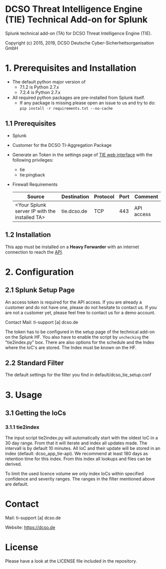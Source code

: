DCSO Threat Intelligence Engine (TIE) Technical Add-on for Splunk
==================================================================
Splunk technical add-on (TA) for DCSO Threat Intelligence Engine (TIE).

Copyright (c) 2015, 2019, DCSO Deutsche Cyber-Sicherheitsorganisation GmbH

# 1. Prerequisites and Installation
* The default python major version of 
  * 7.1.2 is Python 2.7.x
  * 7.2.4 is Python 2.7.x
* All required python packages are pre-installed from Splunk itself. 
  * If any package is missing please open an issue to us and try to do: `pip install -r requirements.txt --no-cache`

## 1.1 Prerequisites
* Splunk
* Customer for the DCSO TI-Aggregation Package
* Generate an Token in the settings page of [TIE web interface](https://tie.dcso.de) with the following privileges:
  * tie
  * tie:pingback
* Firewall Requirements
  
    | Source                           | Destination | Protocol | Port | Comment    |
    | -------------------------------- | ----------- | -------- | ---- | ---------- |
    | \<Your Splunk server IP with the installed TA\> | tie.dcso.de | TCP      | 443  | API access |


## 1.2 Installation
This app must be installed on a **Heavy Forwarder** with an internet connection to reach the  [API](https://tie.dcso.de). 

# 2. Configuration

## 2.1 Splunk Setup Page
An access token is required for the API access. If you are already a customer and do not have one, please do not hesitate to contact us. If you are not a customer yet, please feel free to contact us for a demo account.

Contact Mail: ti-support [a] dcso.de

The token has to be configured in the setup page of the technical add-on on the Splunk HF. You also have to enable the script by `unchecking` the "tie2index.py" box. There are also options for the schedule and the Index where the IoC's are stored. The Index must be known on the HF.

## 2.2 Standard Filter

The default settings for the filter you find in default/dcso_tie_setup.conf


# 3. Usage

## 3.1 Getting the IoCs

### 3.1.1 tie2index

The input script tie2index.py will automatically start with the oldest IoC in a 30 day range. From that it will iterate and index all updates made. The intervall is by default 10 minutes. All IoC and their update will be stored in an index (default: dcso_app_tie-api). We recommend at least 180 days as retention time for this index. From this index all lookups and files can be derived.

To limit the used licence volume we only index IoCs within specified confidence and severity ranges. The ranges in the filter mentioned above are default.


# Contact
Mail: ti-support [a] dcso.de

Website: https://dcso.de

# License
Please have a look at the LICENSE file included in the repository.
